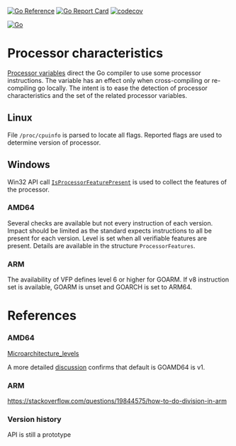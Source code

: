 [![Go Reference](https://pkg.go.dev/badge/github.com/iwdgo/processorfeatures.svg)](https://pkg.go.dev/github.com/iwdgo/processorfeatures)
[![Go Report Card](https://goreportcard.com/badge/github.com/iwdgo/processorfeatures)](https://goreportcard.com/report/github.com/iwdgo/processorfeatures)
[![codecov](https://codecov.io/gh/iwdgo/processorfeatures/branch/master/graph/badge.svg)](https://codecov.io/gh/iwdgo/processorfeatures)

[![Go](https://github.com/iwdgo/processorfeatures/actions/workflows/go.yml/badge.svg)](https://github.com/iwdgo/processorfeatures/actions/workflows/go.yml)

# Processor characteristics 

[Processor variables](https://go.dev/doc/install/source#environment) direct the Go compiler to use some processor instructions.
The variable has an effect only when cross-compiling or re-compiling go locally.
The intent is to ease the detection of processor characteristics and the set of the related processor variables.

## Linux

File `/proc/cpuinfo` is parsed to locate all flags.
Reported flags are used to determine version of processor.

## Windows

Win32 API call [`IsProcessorFeaturePresent`](https://learn.microsoft.com/en-us/windows/win32/api/processthreadsapi/nf-processthreadsapi-isprocessorfeaturepresent) is used to collect the features of the processor.

### AMD64

Several checks are available but not every instruction of each version.
Impact should be limited as the standard expects instructions to all be present for each version.
Level is set when all verifiable features are present.
Details are available in the structure `ProcessorFeatures`.

### ARM

The availability of VFP defines level 6 or higher for GOARM.
If v8 instruction set is available, GOARM is unset and GOARCH is set to ARM64. 

# References

### AMD64
[Microarchitecture_levels](https://en.wikipedia.org/wiki/X86-64#Microarchitecture_levels)

A more detailed [discussion](https://github.com/golang/go/issues/50589) confirms that default is GOAMD64 is v1.

### ARM

https://stackoverflow.com/questions/19844575/how-to-do-division-in-arm

### Version history

API is still a prototype